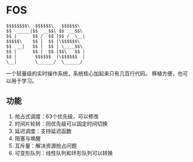# FOS
```text
$$$$$$$$\  $$$$$$\   $$$$$$\  
$$  _____|$$  __$$\ $$  __$$\ 
$$ |      $$ /  $$ |$$ /  \__|
$$$$$\    $$ |  $$ |\$$$$$$\  
$$  __|   $$ |  $$ | \____$$\ 
$$ |      $$ |  $$ |$$\   $$ |
$$ |       $$$$$$  |\$$$$$$  |
\__|       \______/  \______/ 
```
一个轻量级的实时操作系统，系统核心加起来只有几百行代码。
移植方便，也可以用于学习。

## 功能
1. 抢占式调度：63个优先级，可以修改
2. 时间片轮转：同优先级可以固定时间切换
3. 延迟调度：支持延迟函数
4. 阻塞与唤醒
5. 互斥量：解决资源抢占问题
6. 可变形队列：线性队列和环形队列可以转换